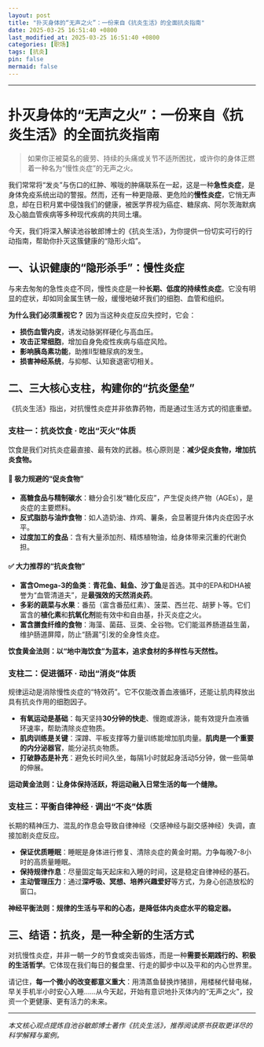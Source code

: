 ```yaml
---
layout: post
title: "扑灭身体的“无声之火”：一份来自《抗炎生活》的全面抗炎指南"
date: 2025-03-25 16:51:40 +0800
last_modified_at: 2025-03-25 16:51:40 +0800
categories: [职场]
tags: [抗炎]
pin: false
mermaid: false
---
```



---

# 扑灭身体的“无声之火”：一份来自《抗炎生活》的全面抗炎指南

> 如果你正被莫名的疲劳、持续的头痛或关节不适所困扰，或许你的身体正燃着一种名为“慢性炎症”的无声之火。

我们常常将“发炎”与伤口的红肿、喉咙的肿痛联系在一起，这是一种**急性炎症**，是身体免疫系统出动的警报。然而，还有一种更隐蔽、更危险的**慢性炎症**，它悄无声息，却在日积月累中侵蚀我们的健康，被医学界视为癌症、糖尿病、阿尔茨海默病及心脑血管疾病等多种现代疾病的共同土壤。

今天，我们将深入解读池谷敏郎博士的《抗炎生活》，为你提供一份切实可行的行动指南，帮助你扑灭这簇健康的“隐形火焰”。

## 一、认识健康的“隐形杀手”：慢性炎症

与来去匆匆的急性炎症不同，慢性炎症是一种**长期、低度的持续性炎症**。它没有明显的症状，却如同金属生锈一般，缓慢地破坏我们的细胞、血管和组织。

**为什么我们必须重视它？**
因为当这种炎症反应失控时，它会：
*   **损伤血管内皮**，诱发动脉粥样硬化与高血压。
*   **攻击正常细胞**，增加自身免疫性疾病与癌症风险。
*   **影响胰岛素功能**，助推Ⅱ型糖尿病的发生。
*   **损害神经系统**，与抑郁、认知衰退密切相关。

## 二、三大核心支柱，构建你的“抗炎堡垒”

《抗炎生活》指出，对抗慢性炎症并非依靠药物，而是通过生活方式的彻底重塑。

### 支柱一：抗炎饮食 · 吃出“灭火”体质

饮食是我们对抗炎症最直接、最有效的武器。核心原则是：**减少促炎食物，增加抗炎食物。**

#### 🚫 **极力规避的“促炎食物”**
*   **高糖食品与精制碳水**：糖分会引发“糖化反应”，产生促炎终产物（AGEs），是炎症的主要燃料。
*   **反式脂肪与油炸食物**：如人造奶油、炸鸡、薯条，会显著提升体内炎症因子水平。
*   **过度加工的食品**：含有大量添加剂、精炼植物油，给身体带来沉重的代谢负担。

#### ✅ **大力推荐的“抗炎食物”**
*   **富含Omega-3的鱼类**：**青花鱼、鲑鱼、沙丁鱼**是首选。其中的EPA和DHA被誉为“血管清道夫”，是**最强效的天然消炎药**。
*   **多彩的蔬菜与水果**：番茄（富含番茄红素）、菠菜、西兰花、胡萝卜等。它们富含的**植化素**和**抗氧化剂**能有效中和自由基，扑灭炎症之火。
*   **富含膳食纤维的食物**：海藻、菌菇、豆类、全谷物。它们能滋养肠道益生菌，维护肠道屏障，防止“肠漏”引发的全身性炎症。

**饮食黄金法则：以“地中海饮食”为蓝本，追求食材的多样性与天然性。**

### 支柱二：促进循环 · 动出“消炎”体质

规律运动是消除慢性炎症的“特效药”。它不仅能改善血液循环，还能让肌肉释放出具有抗炎作用的细胞因子。

*   **有氧运动是基础**：每天坚持**30分钟的快走**、慢跑或游泳，能有效提升血液循环速率，帮助清除炎症物质。
*   **肌肉训练是关键**：深蹲、平板支撑等力量训练能增加肌肉量。**肌肉是一个重要的内分泌器官**，能分泌抗炎物质。
*   **打破静态是补充**：避免长时间久坐，每隔1小时就起身活动5分钟，做一些简单的伸展。

**运动黄金法则：让身体保持活跃，将运动融入日常生活的每一个缝隙。**

### 支柱三：平衡自律神经 · 调出“不炎”体质

长期的精神压力、混乱的作息会导致自律神经（交感神经与副交感神经）失调，直接加剧炎症反应。

*   **保证优质睡眠**：睡眠是身体进行修复、清除炎症的黄金时期。力争每晚7-8小时的高质量睡眠。
*   **保持规律作息**：尽量固定每天起床和入睡的时间，这是稳定自律神经的基石。
*   **主动管理压力**：通过**深呼吸、冥想、培养兴趣爱好**等方式，为身心创造放松的窗口。

**神经平衡法则：规律的生活与平和的心态，是降低体内炎症水平的稳定器。**

## 三、结语：抗炎，是一种全新的生活方式

对抗慢性炎症，并非一朝一夕的节食或突击锻炼，而是一种**需要长期践行的、积极的生活哲学**。它体现在我们每日的餐盘里、行走的脚步中以及平和的内心世界里。

请记住，**每一个微小的改变都意义重大**：用清蒸鱼替换炸猪排，用楼梯代替电梯，早关手机半小时安心入睡……从今天起，开始有意识地扑灭体内的“无声之火”，投资一个更健康、更有活力的未来。

---
*本文核心观点提炼自池谷敏郎博士著作《抗炎生活》，推荐阅读原书获取更详尽的科学解释与案例。*
